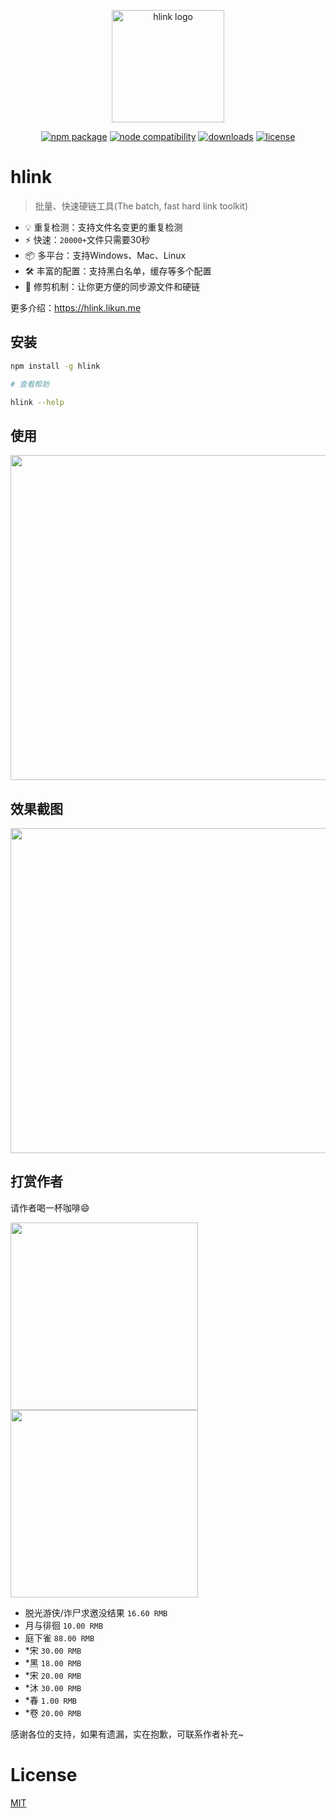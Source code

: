 <p align="center">
  <a href="https://hlink.likun.me" target="_blank" rel="noopener noreferrer">
    <img width="180" src="https://hlink.likun.me/logo.svg" alt="hlink logo">
  </a>
</p>
<p align="center">
  <a href="https://www.npmjs.com/package/hlink"><img src="https://img.shields.io/npm/v/hlink.svg" alt="npm package"></a>
  <a href="https://nodejs.org/en/about/releases/"><img src="https://img.shields.io/node/v/hlink.svg" alt="node compatibility"></a>
  <a href="https://npmjs.com/package/hlink"><img src="https://img.shields.io/npm/dm/hlink.svg" alt="downloads"></a>
  <a href="https://github.com/likun7981/hlink/blob/master/LICENSE"><img src="https://img.shields.io/npm/l/hlink.svg" alt="license"></a>
</p>


# hlink
> 批量、快速硬链工具(The batch, fast hard link toolkit)

- 💡 重复检测：支持文件名变更的重复检测
- ⚡️ 快速：`20000+`文件只需要30秒
- 📦 多平台：支持Windows、Mac、Linux
- 🛠️ 丰富的配置：支持黑白名单，缓存等多个配置
- 🔩 修剪机制：让你更方便的同步源文件和硬链

更多介绍：https://hlink.likun.me

## 安装
```bash
npm install -g hlink

# 查看帮助

hlink --help
```

## 使用

<img src="https://user-images.githubusercontent.com/13427467/148177243-50ce207f-a31e-4a0a-b601-27ea9cbb1e1f.png" width="520"/>

## 效果截图
<img src="https://user-images.githubusercontent.com/13427467/148171766-ccbe2a1a-c30c-4e1a-868c-4e2c69617d29.png" width="520"/>

## 打赏作者

请作者喝一杯咖啡😄

<img width="300" src="https://user-images.githubusercontent.com/13427467/148188331-c997f355-2a80-46b9-ba6b-d189186ac356.png" /><img width="300" src="https://user-images.githubusercontent.com/13427467/148188398-d6d9e8e5-bd75-4de4-9faa-dbd4846b4103.png" />

- 脱光游侠/诈尸求邀没结果 `16.60 RMB`
- 月与徘徊 `10.00 RMB`
- 庭下雀 `88.00 RMB`
- *宋 `30.00 RMB`
- *黑 `18.00 RMB`
- *宋 `20.00 RMB`
- *沐 `30.00 RMB`
- *春 `1.00 RMB`
- *卷 `20.00 RMB`

感谢各位的支持，如果有遗漏，实在抱歉，可联系作者补充~


# License

[MIT](https://github.com/likun7981/hlink/blob/master/LICENSE)

